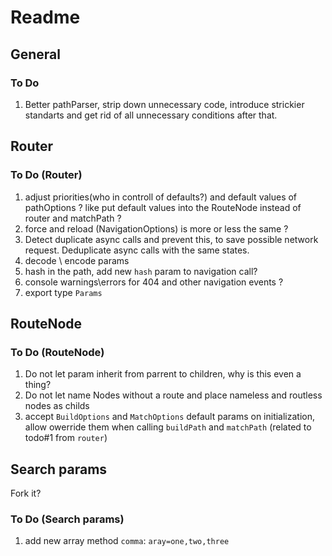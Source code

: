 # Readme

## General

### To Do

1. Better pathParser, strip down unnecessary code, introduce strickier standarts and get rid of all unnecessary conditions after that.

## Router

### To Do (Router)

1. adjust priorities(who in controll of defaults?) and default values of pathOptions ? like put default values into the RouteNode instead of router and matchPath ?
2. force and reload (NavigationOptions) is more or less the same ?
3. Detect duplicate async calls and prevent this, to save possible network request. Deduplicate async calls with the same states.
4. decode \\ encode params
5. hash in the path, add new `hash` param to navigation call?
6. console warnings\errors for 404 and other navigation events ?
7. export type `Params`

## RouteNode

### To Do (RouteNode)

1. Do not let param inherit from parrent to children, why is this even a thing?
2. Do not let name Nodes without a route and place nameless and routless nodes as childs
3. accept `BuildOptions` and `MatchOptions` default params on initialization, allow owerride them when calling `buildPath` and `matchPath` (related to todo#1 from `router`)

## Search params

Fork it?

### To Do (Search params)

1. add new array method `comma`: `aray=one,two,three`
